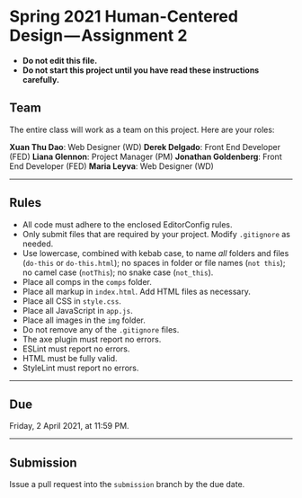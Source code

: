 # Spring 2021 Human-Centered Design — Assignment 2

* **Do not edit this file.**  
* **Do not start this project until you have read these instructions carefully.**
## Team
The entire class will work as a team on this project. Here are your roles:

**Xuan Thu Dao**: Web Designer (WD)
**Derek Delgado**: Front End Developer (FED)
**Liana Glennon**: Project Manager (PM)
**Jonathan Goldenberg**: Front End Developer (FED)
**Maria Leyva**: Web Designer (WD)

---
## Rules
* All code must adhere to the enclosed EditorConfig rules.
* Only submit files that are required by your project. Modify `.gitignore` as needed.
* Use lowercase, combined with kebab case, to name _all_ folders and files (`do-this` or `do-this.html`); no spaces in folder or file names (`not this`); no camel case (`notThis`); no snake case (`not_this`).
* Place all comps in the `comps` folder.
* Place all markup in `index.html`. Add HTML files as necessary.
* Place all CSS in `style.css`.
* Place all JavaScript in `app.js`.
* Place all images in the `img` folder.
* Do not remove any of the `.gitignore` files.
* The axe plugin must report no errors.
* ESLint must report no errors.
* HTML must be fully valid.
* StyleLint must report no errors.

---

## Due
Friday, 2 April 2021, at 11:59 PM.

---

## Submission
Issue a pull request into the `submission` branch by the due date.
